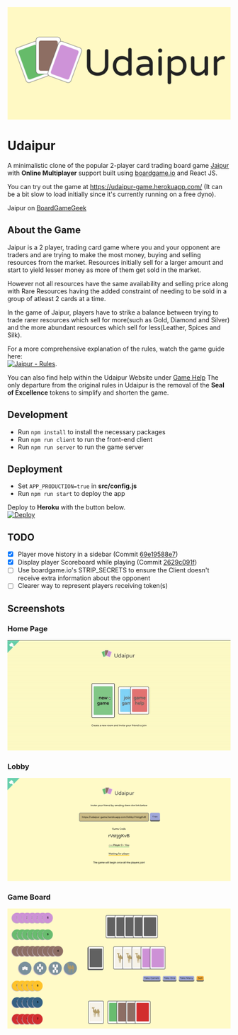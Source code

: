 ![Header](src/assets/UdaipurCover.png)

# Udaipur

A minimalistic clone of the popular 2-player card trading board game [Jaipur](https://boardgamegeek.com/boardgame/54043/jaipur) with **Online Multiplayer** support built using [boardgame.io](https://github.com/nicoldavis/boardgame.io) and React JS.

You can try out the game at https://udaipur-game.herokuapp.com/ (It can be a bit slow to load initially since it's currently running on a free dyno).

Jaipur on [BoardGameGeek](https://boardgamegeek.com/boardgame/54043/jaipur)

## About the Game

Jaipur is a 2 player, trading card game where you and your opponent are traders and are trying to make the most money, buying and selling resources from the market. Resources initially sell for a larger amount and start to yield lesser money as more of them get sold in the market.

However not all resources have the same availability and selling price along with Rare Resources having the added constraint of needing to be sold in a group of atleast 2 cards at a time.

In the game of Jaipur, players have to strike a balance between trying to trade rarer resources which sell for more(such as Gold, Diamond and Silver) and the more abundant resources which sell for less(Leather, Spices and Silk).

For a more comprehensive explanation of the rules, watch the game guide here:  
[![Jaipur - Rules](https://img.youtube.com/vi/SD3g4gOf_N8/0.jpg)](https://www.youtube.com/watch?v=SD3g4gOf_N8).

You can also find help within the Udaipur Website under [Game Help](https://udaipur-game.herokuapp.com/help)
The only departure from the original rules in Udaipur is the removal of the **Seal of Excellence** tokens to simplify and shorten the game.

## Development

- Run `npm install` to install the necessary packages
- Run `npm run client` to run the front-end client
- Run `npm run server` to run the game server

## Deployment

- Set `APP_PRODUCTION=true` in **src/config.js**
- Run `npm run start` to deploy the app

Deploy to **Heroku** with the button below.  
[![Deploy](https://www.herokucdn.com/deploy/button.svg)](https://heroku.com/deploy?template=https://github.com/skvrahul/udaipur-game/tree/deploy_heroku)

## TODO

- [x] Player move history in a sidebar (Commit [69e19588e7](https://github.com/skvrahul/UdaipurGame/commit/69e19588e7bd186ae4be670f32f510e48848a2c9))
- [x] Display player Scoreboard while playing (Commit [2629c091f](https://github.com/skvrahul/UdaipurGame/commit/2629c091fa78b1268923d19f72fce92c0741c133))
- [ ] Use boardgame.io's STRIP_SECRETS to ensure the Client doesn't receive extra information about the opponent
- [ ] Clearer way to represent players receiving token(s)

## Screenshots

### Home Page

![Home Page](demo/udaipur_homePage.gif)

### Lobby

![Lobby](demo/udaipur_lobby.png)

### Game Board

![Game Board](demo/udaipur_board.png)
